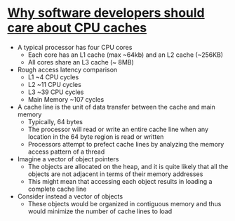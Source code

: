 # [Why software developers should care about CPU caches](https://medium.com/software-design/why-software-developers-should-care-about-cpu-caches-8da04355bb8a)

* A typical processor has four CPU cores
  * Each core has an L1 cache (max ~64kb) and an L2 cache (~256KB)
  * All cores share an L3 cache (~ 8MB)
* Rough access latency comparison
  * L1 ~4 CPU cycles
  * L2 ~11 CPU cycles
  * L3 ~39 CPU cycles
  * Main Memory ~107 cycles
* A cache line is the unit of data transfer between the cache and main memory
  * Typically, 64 bytes
  * The processor will read or write an entire cache line when any location in the 64 byte region is read or written
  * Processors attempt to prefect cache lines by analyzing the memory access pattern of a thread
* Imagine a vector of object pointers
  * The objects are allocated on the heap, and it is quite likely that all the objects are not adjacent in terms of their memory addresses
  * This might mean that accessing each object results in loading a complete cache line
* Consider instead a vector of objects
  * These objects would be organized in contiguous memory and thus would minimize the number of cache lines to load
